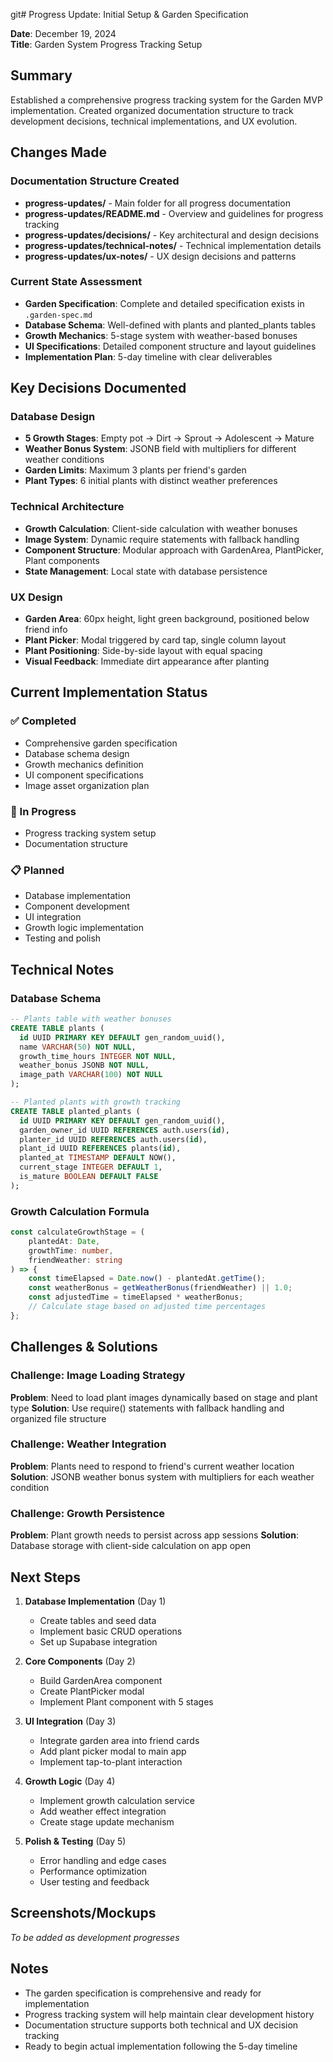 git# Progress Update: Initial Setup & Garden Specification

**Date**: December 19, 2024  
**Title**: Garden System Progress Tracking Setup

## Summary

Established a comprehensive progress tracking system for the Garden MVP implementation. Created organized documentation structure to track development decisions, technical implementations, and UX evolution.

## Changes Made

### Documentation Structure Created

- **progress-updates/** - Main folder for all progress documentation
- **progress-updates/README.md** - Overview and guidelines for progress tracking
- **progress-updates/decisions/** - Key architectural and design decisions
- **progress-updates/technical-notes/** - Technical implementation details
- **progress-updates/ux-notes/** - UX design decisions and patterns

### Current State Assessment

- **Garden Specification**: Complete and detailed specification exists in `.garden-spec.md`
- **Database Schema**: Well-defined with plants and planted_plants tables
- **Growth Mechanics**: 5-stage system with weather-based bonuses
- **UI Specifications**: Detailed component structure and layout guidelines
- **Implementation Plan**: 5-day timeline with clear deliverables

## Key Decisions Documented

### Database Design

- **5 Growth Stages**: Empty pot → Dirt → Sprout → Adolescent → Mature
- **Weather Bonus System**: JSONB field with multipliers for different weather conditions
- **Garden Limits**: Maximum 3 plants per friend's garden
- **Plant Types**: 6 initial plants with distinct weather preferences

### Technical Architecture

- **Growth Calculation**: Client-side calculation with weather bonuses
- **Image System**: Dynamic require statements with fallback handling
- **Component Structure**: Modular approach with GardenArea, PlantPicker, Plant components
- **State Management**: Local state with database persistence

### UX Design

- **Garden Area**: 60px height, light green background, positioned below friend info
- **Plant Picker**: Modal triggered by card tap, single column layout
- **Plant Positioning**: Side-by-side layout with equal spacing
- **Visual Feedback**: Immediate dirt appearance after planting

## Current Implementation Status

### ✅ Completed

- Comprehensive garden specification
- Database schema design
- Growth mechanics definition
- UI component specifications
- Image asset organization plan

### 🔄 In Progress

- Progress tracking system setup
- Documentation structure

### 📋 Planned

- Database implementation
- Component development
- UI integration
- Growth logic implementation
- Testing and polish

## Technical Notes

### Database Schema

```sql
-- Plants table with weather bonuses
CREATE TABLE plants (
  id UUID PRIMARY KEY DEFAULT gen_random_uuid(),
  name VARCHAR(50) NOT NULL,
  growth_time_hours INTEGER NOT NULL,
  weather_bonus JSONB NOT NULL,
  image_path VARCHAR(100) NOT NULL
);

-- Planted plants with growth tracking
CREATE TABLE planted_plants (
  id UUID PRIMARY KEY DEFAULT gen_random_uuid(),
  garden_owner_id UUID REFERENCES auth.users(id),
  planter_id UUID REFERENCES auth.users(id),
  plant_id UUID REFERENCES plants(id),
  planted_at TIMESTAMP DEFAULT NOW(),
  current_stage INTEGER DEFAULT 1,
  is_mature BOOLEAN DEFAULT FALSE
);
```

### Growth Calculation Formula

```typescript
const calculateGrowthStage = (
    plantedAt: Date,
    growthTime: number,
    friendWeather: string
) => {
    const timeElapsed = Date.now() - plantedAt.getTime();
    const weatherBonus = getWeatherBonus(friendWeather) || 1.0;
    const adjustedTime = timeElapsed * weatherBonus;
    // Calculate stage based on adjusted time percentages
};
```

## Challenges & Solutions

### Challenge: Image Loading Strategy

**Problem**: Need to load plant images dynamically based on stage and plant type
**Solution**: Use require() statements with fallback handling and organized file structure

### Challenge: Weather Integration

**Problem**: Plants need to respond to friend's current weather location
**Solution**: JSONB weather bonus system with multipliers for each weather condition

### Challenge: Growth Persistence

**Problem**: Plant growth needs to persist across app sessions
**Solution**: Database storage with client-side calculation on app open

## Next Steps

1. **Database Implementation** (Day 1)
    - Create tables and seed data
    - Implement basic CRUD operations
    - Set up Supabase integration

2. **Core Components** (Day 2)
    - Build GardenArea component
    - Create PlantPicker modal
    - Implement Plant component with 5 stages

3. **UI Integration** (Day 3)
    - Integrate garden area into friend cards
    - Add plant picker modal to main app
    - Implement tap-to-plant interaction

4. **Growth Logic** (Day 4)
    - Implement growth calculation service
    - Add weather effect integration
    - Create stage update mechanism

5. **Polish & Testing** (Day 5)
    - Error handling and edge cases
    - Performance optimization
    - User testing and feedback

## Screenshots/Mockups

_To be added as development progresses_

## Notes

- The garden specification is comprehensive and ready for implementation
- Progress tracking system will help maintain clear development history
- Documentation structure supports both technical and UX decision tracking
- Ready to begin actual implementation following the 5-day timeline
